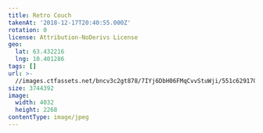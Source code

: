 ```yaml
---
title: Retro Couch
takenAt: '2018-12-17T20:40:55.000Z'
rotation: 0
license: Attribution-NoDerivs License
geo:
  lat: 63.432216
  lng: 10.401286
tags: []
url: >-
  //images.ctfassets.net/bncv3c2gt878/7IYj6DbH06FMqCvvStuWji/551c629170edf1c11fc43f38aca2a587/retro-couch_44541916790_o
size: 3744392
image:
  width: 4032
  height: 2268
contentType: image/jpeg
---
```


